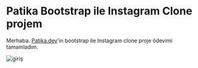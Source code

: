 # Patika Bootstrap ile Instagram Clone projem

Merhaba. [Patika.dev](https://www.patika.dev/tr)'in bootstrap ile Instagram clone proje ödevimi tamamladım.

<img src="img/ınstagram_clone.PNG" alt="giriş">
